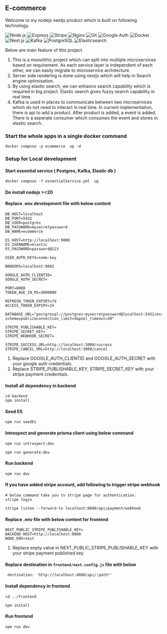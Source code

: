 ## E-commerce

Welcome to my nodejs nextjs product which is built on following technology.

![Node.js](https://img.shields.io/badge/Node.js-339933?style=for-the-badge&logo=nodedotjs&logoColor=white)
![Express](https://img.shields.io/badge/Express-000000?style=for-the-badge&logo=express&logoColor=white)
![Stripe](https://img.shields.io/badge/Stripe-008CDD?style=for-the-badge&logo=stripe&logoColor=white)
![Nginx](https://img.shields.io/badge/Nginx-009639?style=for-the-badge&logo=nginx&logoColor=white)
![Git](https://img.shields.io/badge/Git-F05032?style=for-the-badge&logo=git&logoColor=white)
![Google Auth](https://img.shields.io/badge/Google_Auth-4285F4?style=for-the-badge&logo=google&logoColor=white)
![Docker](https://img.shields.io/badge/Docker-2496ED?style=for-the-badge&logo=docker&logoColor=white)
![Next.js](https://img.shields.io/badge/Next.js-000000?style=for-the-badge&logo=nextdotjs&logoColor=white)
![Kafka](https://img.shields.io/badge/Apache_Kafka-231F20?style=for-the-badge&logo=apachekafka&logoColor=white)
![PostgreSQL](https://img.shields.io/badge/PostgreSQL-336791?style=for-the-badge&logo=postgresql&logoColor=white)
![Elasticsearch](https://img.shields.io/badge/Elasticsearch-005571?style=for-the-badge&logo=elasticsearch&logoColor=white)

Below are main feature of this project.

1. This is a monolithic project which can split into multiple microservices based on requirement. As each service layer is independent of each other, we can easily migrate to microservice architecture.
2. Server side rendering is done using nextjs which will help in Search engine optimisation.
3. By using elastic search, we can enhance search capability which is required in big project. Elastic search gives fuzzy search capability in real time.
4. Kafka is used in places to communicate between two microservices which do not need to interact in real time. In current implementation, there is api to add a product. After product is added, a event is added. There is a seperate consumer which consumes the event and stores in elastic search.

### Start the whole apps in a single docker command

```shell
docker compose -p ecommerce  up -d
```

### Setup for Local development

#### Start essential service ( Postgres, Kafka, Elastic db )

```shell
docker compose -f essentialService.yml  up
```

#### Do install nodejs >=20

#### Replace .env.development file with below content

```
DB_HOST=localhost
DB_PORT=5432
DB_USER=postgres
DB_PASSWORD=mysecretpassword
DB_NAME=ecommerce

ES_HOST=http://localhost:9800
ES_USERNAME=elastic
ES_PASSWORD=password@123

USER_AUTH_KEYS=some-key

BROKERS=localhost:9092

GOOGLE_AUTH_CLIENTID=
GOOGLE_AUTH_SECRET=

PORT=8080
TOKEN_AGE_IN_MS=3600000

REFRESH_TOKEN_EXPIRY=7d
ACCESS_TOKEN_EXPIRY=1h

DATABASE_URL="postgresql://postgres:mysecretpassword@localhost:5432/ecommerce?schema=public&connection_limit=5&pool_timeout=30"

STRIPE_PUBLISHABLE_KEY=
STRIPE_SECRET_KEY=
STRIPE_WEBHOOK_SECRET=

STRIPE_SUCCESS_URL=http://localhost:3000/success
STRIPE_CANCEL_URL=http://localhost:3000/cancel
```

1. Replace GOOGLE_AUTH_CLIENTID and GOOGLE_AUTH_SECRET with your google auth credentials.
2. Replace STRIPE_PUBLISHABLE_KEY, STRIPE_SECRET_KEY with your stripe payment credentials.

#### Install all dependency in backend

```shell
cd backend
npm install
```

#### Seed ES

```shell
npm run seedEs
```

#### Introspect and generate prisma client using below command

```shell
npm run introspect:dev

npm run generate:dev
```

#### Run backend

```shell
npm run dev
```

#### If you have added stripe account, add following to trigger stripe webhook

```shell
# below command take you to stripe page for authentication.
stripe login

stripe listen --forward-to localhost:8080/api/payment/webhook
```

#### Replace .env file with below content for frontend

```
NEXT_PUBLIC_STRIPE_PUBLISHABLE_KEY=
BACKEND_HOST=http://localhost:8080
NODE_ENV=test
```

1. Replace enpty value in NEXT_PUBLIC_STRIPE_PUBLISHABLE_KEY with your stripe payment published key

#### Replace destination in `frontend/next.config.js` file with below

```
 destination: 'http://localhost:8080/api/:path*'
```

#### Install dependency in frontend

```shell
cd ../frontend

npm install
```

#### Run frontend

```shell
npm run dev
```
